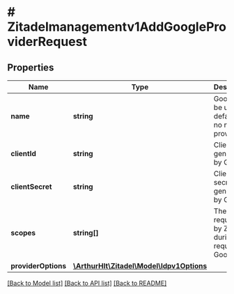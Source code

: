 # # Zitadelmanagementv1AddGoogleProviderRequest

## Properties

Name | Type | Description | Notes
------------ | ------------- | ------------- | -------------
**name** | **string** | Google will be used as default, if no name is provided | [optional]
**clientId** | **string** | Client id generated by Google | [optional]
**clientSecret** | **string** | Client secret generated by Google | [optional]
**scopes** | **string[]** | The scopes requested by ZITADEL during the request to Google | [optional]
**providerOptions** | [**\ArthurHlt\Zitadel\Model\Idpv1Options**](Idpv1Options.md) |  | [optional]

[[Back to Model list]](../../README.md#models) [[Back to API list]](../../README.md#endpoints) [[Back to README]](../../README.md)
